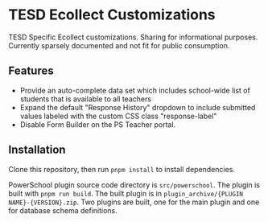 # TESD Ecollect Customizations

TESD Specific Ecollect customizations. Sharing for informational purposes. Currently sparsely documented and not fit for public consumption.

## Features

* Provide an auto-complete data set which includes school-wide list of students that is available to all teachers
* Expand the default "Response History" dropdown to include submitted values labeled with the custom CSS class "response-label"
* Disable Form Builder on the PS Teacher portal.

## Installation

Clone this repository, then run `pnpm install` to install dependencies.

PowerSchool plugin source code directory is `src/powerschool`. The plugin is built with `pnpm run build`. The built plugin is in `plugin_archive/{PLUGIN NAME}-{VERSION}.zip`. Two plugins are built, one for the main plugin and one for database schema definitions.
